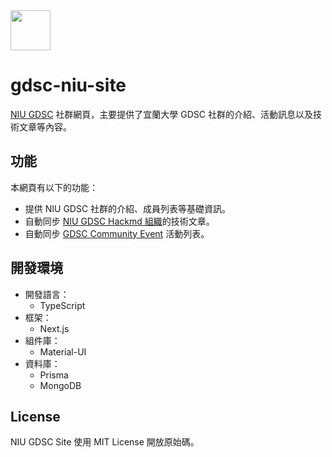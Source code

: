 <img style="width:64px" src="https://i.imgur.com/ZYmtfUM.png" />

# gdsc-niu-site
 [NIU GDSC](https://gdsc.community.dev/national-ilan-university/) 社群網頁，主要提供了宜蘭大學 GDSC 社群的介紹、活動訊息以及技術文章等內容。

## 功能

本網頁有以下的功能：

- 提供 NIU GDSC 社群的介紹、成員列表等基礎資訊。
- 自動同步 [NIU GDSC Hackmd 組織](https://hackmd.io/@gdsc-niu)的技術文章。
- 自動同步 [GDSC Community Event](https://gdsc.community.dev/events/#/list) 活動列表。

## 開發環境
- 開發語言：
  - TypeScript
- 框架：
  - Next.js
- 組件庫：
  - Material-UI
- 資料庫：
  - Prisma
  - MongoDB

## License

NIU GDSC Site 使用 MIT License 開放原始碼。
